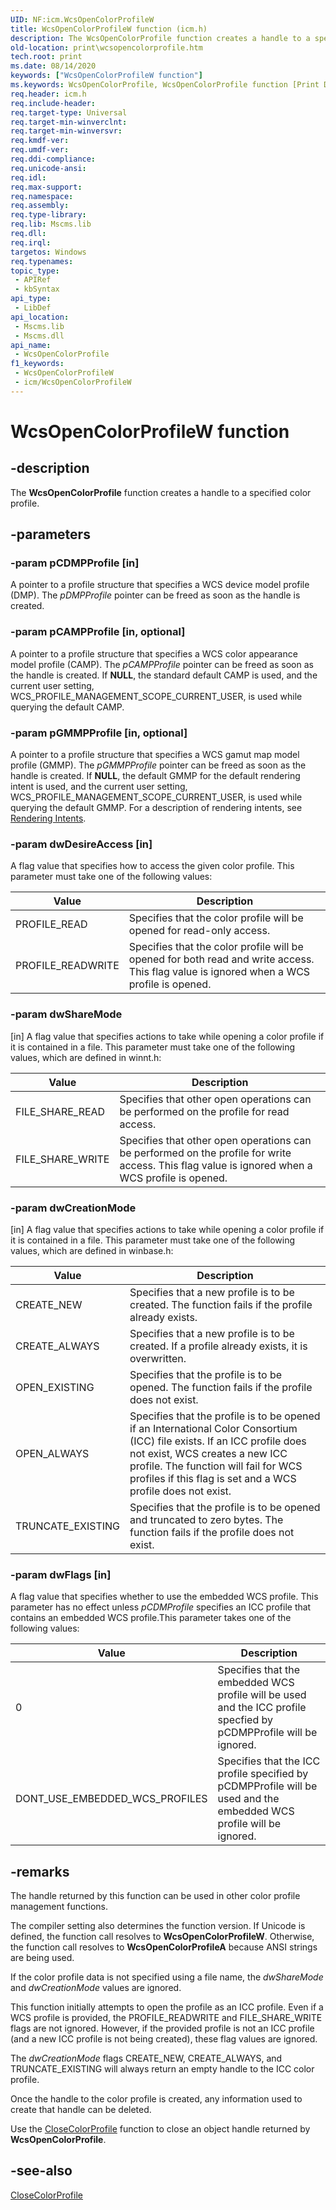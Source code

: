 ```yaml
---
UID: NF:icm.WcsOpenColorProfileW
title: WcsOpenColorProfileW function (icm.h)
description: The WcsOpenColorProfile function creates a handle to a specified color profile.
old-location: print\wcsopencolorprofile.htm
tech.root: print
ms.date: 08/14/2020
keywords: ["WcsOpenColorProfileW function"]
ms.keywords: WcsOpenColorProfile, WcsOpenColorProfile function [Print Devices], WcsOpenColorProfileA, WcsOpenColorProfileW, colorfnc_d9a9eca5-5559-4579-a892-c75499627912.xml, icm/WcsOpenColorProfile, print.wcsopencolorprofile
req.header: icm.h
req.include-header: 
req.target-type: Universal
req.target-min-winverclnt: 
req.target-min-winversvr: 
req.kmdf-ver: 
req.umdf-ver: 
req.ddi-compliance: 
req.unicode-ansi: 
req.idl: 
req.max-support: 
req.namespace: 
req.assembly: 
req.type-library: 
req.lib: Mscms.lib
req.dll: 
req.irql: 
targetos: Windows
req.typenames: 
topic_type:
 - APIRef
 - kbSyntax
api_type:
 - LibDef
api_location:
 - Mscms.lib
 - Mscms.dll
api_name:
 - WcsOpenColorProfile
f1_keywords:
 - WcsOpenColorProfileW
 - icm/WcsOpenColorProfileW
---
```


# WcsOpenColorProfileW function


## -description

The **WcsOpenColorProfile** function creates a handle to a specified color profile.

## -parameters

### -param pCDMPProfile [in]

A pointer to a profile structure that specifies a WCS device model profile (DMP). The *pDMPProfile* pointer can be freed as soon as the handle is created.

### -param pCAMPProfile [in, optional]

A pointer to a profile structure that specifies a  WCS color appearance model profile (CAMP). The *pCAMPProfile* pointer can be freed as soon as the handle is created. If **NULL**, the standard default CAMP is used, and the current user setting, WCS_PROFILE_MANAGEMENT_SCOPE_CURRENT_USER, is used while querying the default CAMP.

### -param pGMMPProfile [in, optional]

A pointer to a profile structure that specifies a WCS gamut map model profile (GMMP). The *pGMMPProfile* pointer can be freed as soon as the handle is created. If **NULL**, the default GMMP for the default rendering intent is used, and the current user setting, WCS_PROFILE_MANAGEMENT_SCOPE_CURRENT_USER, is used while querying the default GMMP. For a description of rendering intents, see [Rendering Intents](/previous-versions//ms536520(v=vs.85)).

### -param dwDesireAccess [in]

A flag value that specifies how to access the given color profile. This parameter must take one of the following values:

| Value | Description |
|--|--|
| PROFILE_READ | Specifies that the color profile will be opened for read-only access. |
| PROFILE_READWRITE | Specifies that the color profile will be opened for both read and write access.  This flag value is ignored when a WCS profile is opened. |

### -param dwShareMode 

[in]
A flag value that specifies actions to take while opening a color profile if it is contained in a file. This parameter must take one of the following values, which are defined in winnt.h:

| Value | Description |
|--|--|
| FILE_SHARE_READ | Specifies that other open operations can be performed on the profile for read access. |
| FILE_SHARE_WRITE | Specifies that other open operations can be performed on the profile for write access. This flag value is ignored when a WCS profile is opened. |

### -param dwCreationMode 

[in]
A flag value that specifies actions to take while opening a color profile if it is contained in a file. This parameter must take one of the following values, which are defined in winbase.h:

| Value | Description |
|--|--|
| CREATE_NEW | Specifies that a new profile is to be created. The function fails if the profile already exists. |
| CREATE_ALWAYS | Specifies that a new profile is to be created. If a profile already exists, it is overwritten. |
| OPEN_EXISTING | Specifies that the profile is to be opened. The function fails if the profile does not exist. |
| OPEN_ALWAYS | Specifies that the profile is to be opened if an International Color Consortium (ICC) file exists. If an ICC profile does not exist, WCS creates a new ICC profile. The function will fail for WCS profiles if this flag is set and a WCS profile does not exist. |
| TRUNCATE_EXISTING | Specifies that the profile is to be opened and truncated to zero bytes. The function fails if the profile does not exist. |

### -param dwFlags [in]

A flag value that specifies whether to use the embedded WCS profile. This parameter has no effect unless *pCDMProfile* specifies an ICC profile that contains an embedded WCS profile.This parameter takes one of the following values:

| Value | Description |
|--|--|
| 0 | Specifies that the embedded WCS profile will be used and the ICC profile specfied by pCDMPProfile will be ignored. |
| DONT_USE_EMBEDDED_WCS_PROFILES | Specifies that the ICC profile specified by pCDMPProfile will be used and the embedded WCS profile will be ignored. |

## -remarks

The handle returned by this function can be used in other color profile management functions.

The compiler setting also determines the function version. If Unicode is defined, the function call resolves to **WcsOpenColorProfileW**. Otherwise, the function call resolves to **WcsOpenColorProfileA** because ANSI strings are being used.

If the color profile data is not specified using a file name, the *dwShareMode* and *dwCreationMode* values are ignored.

This function initially attempts to open the profile as an ICC profile. Even if a WCS profile is provided, the PROFILE_READWRITE and FILE_SHARE_WRITE flags are not ignored. However, if the provided profile is not an ICC profile (and a new ICC profile is not being created), these flag values are ignored.

The *dwCreationMode* flags CREATE_NEW, CREATE_ALWAYS, and TRUNCATE_EXISTING will always return an empty handle to the ICC color profile.

Once the handle to the color profile is created, any information used to create that handle can be deleted.

Use the [CloseColorProfile](/previous-versions//ms536810(v=vs.85)) function to close an object handle returned by **WcsOpenColorProfile**.

## -see-also

[CloseColorProfile](/previous-versions//ms536810(v=vs.85))
